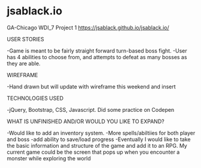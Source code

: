 # jsablack.io
GA-Chicago WDI_7 Project 1
https://jsablack.github.io/jsablack.io/

USER STORIES

-Game is meant to be fairly straight forward turn-based boss fight.
-User has 4 abilities to choose from, and attempts to defeat as many bosses as they are able. 


WIREFRAME

-Hand drawn but will update with wireframe this weekend and insert

TECHNOLOGIES USED

-jQuery, Bootstrap, CSS, Javascript. Did some practice on Codepen

WHAT IS UNFINISHED AND/OR WOULD YOU LIKE TO EXPAND?

-Would like to add an inventory system.
-More spells/abiltiies for both player and boss
-add ability to save/load progress
-Eventually I would like to take the basic information and structure of the game and add it to an RPG. My current game could be the screen that pops up when you encounter a monster while exploring the world
